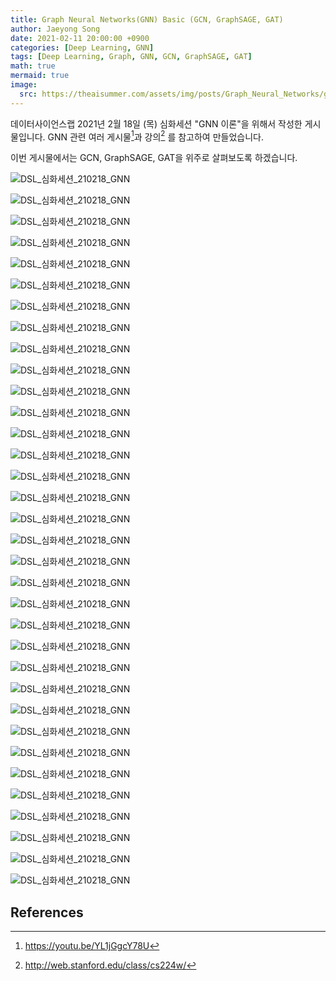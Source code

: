 ```yaml
---
title: Graph Neural Networks(GNN) Basic (GCN, GraphSAGE, GAT)
author: Jaeyong Song
date: 2021-02-11 20:00:00 +0900
categories: [Deep Learning, GNN]
tags: [Deep Learning, Graph, GNN, GCN, GraphSAGE, GAT]
math: true
mermaid: true
image:
  src: https://theaisummer.com/assets/img/posts/Graph_Neural_Networks/gnn.jpg
---
```


데이터사이언스랩 2021년 2월 18일 (목) 심화세션 "GNN 이론"을 위해서 작성한 게시물입니다. GNN 관련 여러 게시물[^IdeaFactoryKAIST]과 강의[^CS224w] 를 참고하여 만들었습니다.

이번 게시물에서는 GCN, GraphSAGE, GAT을 위주로 살펴보도록 하겠습니다.



![DSL_심화세션_210218_GNN](/assets/images/2021-02-11-GNN_Basic/DSL_심화세션_210218_GNN.001.jpeg)

![DSL_심화세션_210218_GNN](/assets/images/2021-02-11-GNN_Basic/DSL_심화세션_210218_GNN.002.jpeg)

![DSL_심화세션_210218_GNN](/assets/images/2021-02-11-GNN_Basic/DSL_심화세션_210218_GNN.003.jpeg)

![DSL_심화세션_210218_GNN](/assets/images/2021-02-11-GNN_Basic/DSL_심화세션_210218_GNN.004.jpeg)

![DSL_심화세션_210218_GNN](/assets/images/2021-02-11-GNN_Basic/DSL_심화세션_210218_GNN.005.jpeg)

![DSL_심화세션_210218_GNN](/assets/images/2021-02-11-GNN_Basic/DSL_심화세션_210218_GNN.006.jpeg)

![DSL_심화세션_210218_GNN](/assets/images/2021-02-11-GNN_Basic/DSL_심화세션_210218_GNN.007.jpeg)

![DSL_심화세션_210218_GNN](/assets/images/2021-02-11-GNN_Basic/DSL_심화세션_210218_GNN.008.jpeg)

![DSL_심화세션_210218_GNN](/assets/images/2021-02-11-GNN_Basic/DSL_심화세션_210218_GNN.009.jpeg)

![DSL_심화세션_210218_GNN](/assets/images/2021-02-11-GNN_Basic/DSL_심화세션_210218_GNN.010.jpeg)

![DSL_심화세션_210218_GNN](/assets/images/2021-02-11-GNN_Basic/DSL_심화세션_210218_GNN.011.jpeg)

![DSL_심화세션_210218_GNN](/assets/images/2021-02-11-GNN_Basic/DSL_심화세션_210218_GNN.012.jpeg)

![DSL_심화세션_210218_GNN](/assets/images/2021-02-11-GNN_Basic/DSL_심화세션_210218_GNN.013.jpeg)

![DSL_심화세션_210218_GNN](/assets/images/2021-02-11-GNN_Basic/DSL_심화세션_210218_GNN.014.jpeg)

![DSL_심화세션_210218_GNN](/assets/images/2021-02-11-GNN_Basic/DSL_심화세션_210218_GNN.015.jpeg)

![DSL_심화세션_210218_GNN](/assets/images/2021-02-11-GNN_Basic/DSL_심화세션_210218_GNN.016.jpeg)

![DSL_심화세션_210218_GNN](/assets/images/2021-02-11-GNN_Basic/DSL_심화세션_210218_GNN.017.jpeg)

![DSL_심화세션_210218_GNN](/assets/images/2021-02-11-GNN_Basic/DSL_심화세션_210218_GNN.018.jpeg)

![DSL_심화세션_210218_GNN](/assets/images/2021-02-11-GNN_Basic/DSL_심화세션_210218_GNN.019.jpeg)

![DSL_심화세션_210218_GNN](/assets/images/2021-02-11-GNN_Basic/DSL_심화세션_210218_GNN.020.jpeg)

![DSL_심화세션_210218_GNN](/assets/images/2021-02-11-GNN_Basic/DSL_심화세션_210218_GNN.021.jpeg)

![DSL_심화세션_210218_GNN](/assets/images/2021-02-11-GNN_Basic/DSL_심화세션_210218_GNN.022.jpeg)

![DSL_심화세션_210218_GNN](/assets/images/2021-02-11-GNN_Basic/DSL_심화세션_210218_GNN.023.jpeg)

![DSL_심화세션_210218_GNN](/assets/images/2021-02-11-GNN_Basic/DSL_심화세션_210218_GNN.024.jpeg)

![DSL_심화세션_210218_GNN](/assets/images/2021-02-11-GNN_Basic/DSL_심화세션_210218_GNN.025.jpeg)

![DSL_심화세션_210218_GNN](/assets/images/2021-02-11-GNN_Basic/DSL_심화세션_210218_GNN.026.jpeg)

![DSL_심화세션_210218_GNN](/assets/images/2021-02-11-GNN_Basic/DSL_심화세션_210218_GNN.027.jpeg)

![DSL_심화세션_210218_GNN](/assets/images/2021-02-11-GNN_Basic/DSL_심화세션_210218_GNN.028.jpeg)

![DSL_심화세션_210218_GNN](/assets/images/2021-02-11-GNN_Basic/DSL_심화세션_210218_GNN.029.jpeg)

![DSL_심화세션_210218_GNN](/assets/images/2021-02-11-GNN_Basic/DSL_심화세션_210218_GNN.030.jpeg)

![DSL_심화세션_210218_GNN](/assets/images/2021-02-11-GNN_Basic/DSL_심화세션_210218_GNN.031.jpeg)

![DSL_심화세션_210218_GNN](/assets/images/2021-02-11-GNN_Basic/DSL_심화세션_210218_GNN.032.jpeg)

![DSL_심화세션_210218_GNN](/assets/images/2021-02-11-GNN_Basic/DSL_심화세션_210218_GNN.033.jpeg)

![DSL_심화세션_210218_GNN](/assets/images/2021-02-11-GNN_Basic/DSL_심화세션_210218_GNN.034.jpeg)



## References

[^CS224w]: http://web.stanford.edu/class/cs224w/
[^IdeaFactoryKAIST]:https://youtu.be/YL1jGgcY78U